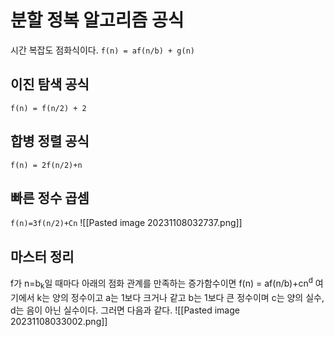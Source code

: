 # 분할 정복 알고리즘 공식
시간 복잡도 점화식이다.
`f(n) = af(n/b) + g(n)`
## 이진 탐색 공식
`f(n) = f(n/2) + 2`
## 합병 정렬 공식
`f(n) = 2f(n/2)+n`
## 빠른 정수 곱셈
`f(n)=3f(n/2)+Cn`
![[Pasted image 20231108032737.png]]
## 마스터 정리
f가 n=b<sub>k</sub>일 때마다 아래의 점화 관계를 만족하는 증가함수이면
f(n) = af(n/b)+cn<sup>d</sup>
여기에서 k는 양의 정수이고 a는 1보다 크거나 같고 b는 1보다 큰 정수이며 c는 양의 실수, d는 음이 아닌 실수이다. 그러면 다음과 같다.
![[Pasted image 20231108033002.png]]